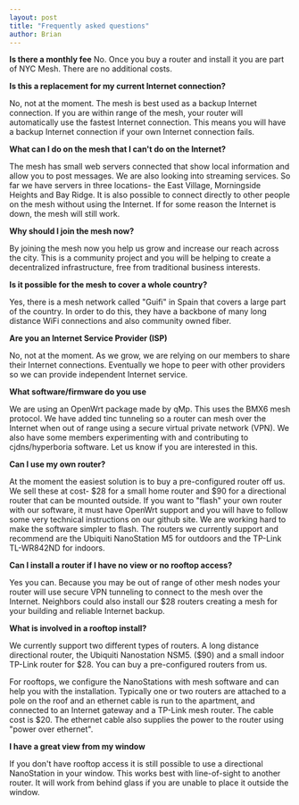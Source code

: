 ```yaml
---
layout: post
title: "Frequently asked questions"
author: Brian
---
```


**Is there a monthly fee**
No. Once you buy a router and install it you are part of NYC Mesh. There are no additional costs.

**Is this a replacement for my current Internet connection?**

No, not at the moment. The mesh is best used as a backup Internet connection. If you are within range of the mesh, your router will automatically use the fastest Internet connection. This means you will have a backup Internet connection if your own Internet connection fails.

**What can I do on the mesh that I can't do on the Internet?**

The mesh has small web servers connected that show local information and allow you to post messages. We are also looking into streaming services. So far we have servers in three locations- the East Village, Morningside Heights and Bay Ridge. It is also possible to connect directly to other people on the mesh without using the Internet. If for some reason the Internet is down, the mesh will still work.

**Why should I join the mesh now?**

By joining the mesh now you help us grow and increase our reach across the city. This is a community project and you will be helping to create a decentralized infrastructure, free from traditional business interests.

**Is it possible for the mesh to cover a whole country?**

Yes, there is a mesh network called "Guifi" in Spain that covers a large part of the country. In order to do this, they have a backbone of many long distance WiFi connections and also community owned fiber.

**Are you an Internet Service Provider (ISP)**

No, not at the moment. As we grow, we are relying on our members to share their Internet connections. Eventually we hope to peer with other providers so we can provide independent Internet service.

**What software/firmware do you use**

We are using an OpenWrt package made by qMp. This uses the BMX6 mesh protocol. We have added tinc tunneling so a router can mesh over the Internet when out of range using a secure virtual private network (VPN). We also have some members experimenting with and contributing to cjdns/hyperboria software. Let us know if you are interested in this.

**Can I use my own router?**

At the moment the easiest solution is to buy a pre-configured router off us. We sell these at cost- $28 for a small home router and $90 for a directional router that can be mounted outside. If you want to "flash" your own router with our software, it must have OpenWrt support and you will have to follow some very technical instructions on our github site. We are working hard to make the software simpler to flash. The routers we currently support and recommend are the Ubiquiti NanoStation M5 for outdoors and the TP-Link TL-WR842ND for indoors.

**Can I install a router if I have no view or no rooftop access?**

Yes you can. Because you may be out of range of other mesh nodes your router will use secure VPN tunneling to connect to the mesh over the Internet. Neighbors could also install our $28 routers creating a mesh for your building and reliable Internet backup. 

**What is involved in a rooftop install?**

We currently support two different types of routers. A long distance directional router, the Ubiquiti Nanostation NSM5. ($90) and a small indoor TP-Link router for $28. You can buy a pre-configured routers from us.

For rooftops, we configure the NanoStations with mesh software and can help you with the installation. Typically one or two routers are attached to a pole on the roof and an ethernet cable is run to the apartment, and connected to an Internet gateway and a TP-Link mesh router. The cable cost is $20. The ethernet cable also supplies the power to the router using "power over ethernet". 


**I have a great view from my window**

If you don't have rooftop access it is still possible to use a directional NanoStation in your window. This works best with line-of-sight to another router. It will work from behind glass if you are unable to place it outside the window.











 


